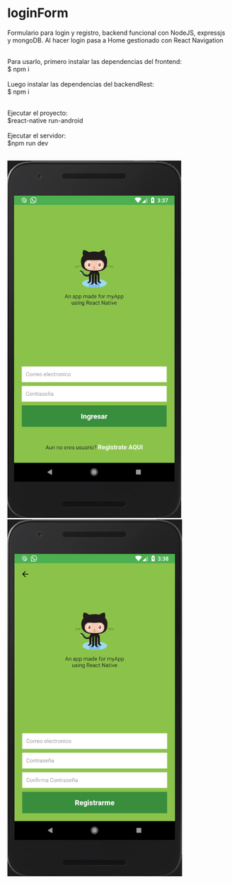 # loginForm
Formulario para login y registro, backend funcional con NodeJS, expressjs y mongoDB. Al hacer login pasa a Home gestionado con React Navigation<br><br>

Para usarlo, primero instalar las dependencias del frontend:<br>
$ npm i <br><br>
Luego instalar las dependencias del backendRest:<br>
$ npm i<br><br>

Ejecutar el proyecto:<br>
$react-native run-android<br><br>
Ejecutar el servidor:<br>
$npm run dev <br><br>

![login](https://github.com/ingleonelrv/loginForm/blob/master/login.png)
![register](https://github.com/ingleonelrv/loginForm/blob/master/register.png)

